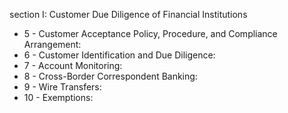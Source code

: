 section I: Customer Due Diligence of Financial Institutions

<ul>
			<li>5 - Customer Acceptance Policy, Procedure, and Compliance Arrangement: <ul>
			</ul></li>			<li>6 - Customer Identification and Due Diligence: <ul>
			</ul></li>			<li>7 - Account Monitoring: <ul>
			</ul></li>			<li>8 - Cross-Border Correspondent Banking: <ul>
			</ul></li>			<li>9 - Wire Transfers: <ul>
			</ul></li>			<li>10 - Exemptions: <ul>
			</ul></li></ul>